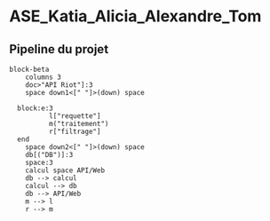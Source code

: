 # ASE_Katia_Alicia_Alexandre_Tom


## Pipeline du projet
```mermaid
block-beta
    columns 3
    doc>"API Riot"]:3
    space down1<[" "]>(down) space

  block:e:3
          l["requette"]
          m("traitement")
          r["filtrage"]
  end
    space down2<[" "]>(down) space
    db[("DB")]:3
    space:3
    calcul space API/Web
    db --> calcul
    calcul --> db
    db --> API/Web
    m --> l 
    r --> m
```

